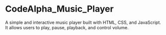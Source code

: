 # CodeAlpha_Music_Player
A simple and interactive music player built with HTML, CSS, and JavaScript. It allows users to play, pause, playback, and control volume.
